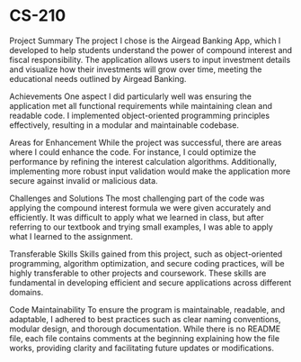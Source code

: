 # CS-210

Project Summary
The project I chose is the Airgead Banking App, which I developed to help students understand the power of compound interest and fiscal responsibility. The application allows users to input investment details and visualize how their investments will grow over time, meeting the educational needs outlined by Airgead Banking.

Achievements
One aspect I did particularly well was ensuring the application met all functional requirements while maintaining clean and readable code. I implemented object-oriented programming principles effectively, resulting in a modular and maintainable codebase.

Areas for Enhancement
While the project was successful, there are areas where I could enhance the code. For instance, I could optimize the performance by refining the interest calculation algorithms. Additionally, implementing more robust input validation would make the application more secure against invalid or malicious data.

Challenges and Solutions
The most challenging part of the code was applying the compound interest formula we were given accurately and efficiently. It was difficult to apply what we learned in class, but after referring to our textbook and trying small examples, I was able to apply what I learned to the assignment.

Transferable Skills
Skills gained from this project, such as object-oriented programming, algorithm optimization, and secure coding practices, will be highly transferable to other projects and coursework. These skills are fundamental in developing efficient and secure applications across different domains.

Code Maintainability
To ensure the program is maintainable, readable, and adaptable, I adhered to best practices such as clear naming conventions, modular design, and thorough documentation. While there is no README file, each file contains comments at the beginning explaining how the file works, providing clarity and facilitating future updates or modifications.
